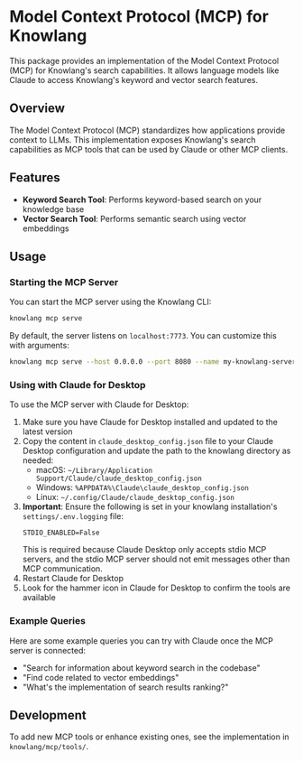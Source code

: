 # Model Context Protocol (MCP) for Knowlang

This package provides an implementation of the Model Context Protocol (MCP) for Knowlang's search capabilities. It allows language models like Claude to access Knowlang's keyword and vector search features.

## Overview

The Model Context Protocol (MCP) standardizes how applications provide context to LLMs. This implementation exposes Knowlang's search capabilities as MCP tools that can be used by Claude or other MCP clients.

## Features

- **Keyword Search Tool**: Performs keyword-based search on your knowledge base
- **Vector Search Tool**: Performs semantic search using vector embeddings


## Usage

### Starting the MCP Server

You can start the MCP server using the Knowlang CLI:

```bash
knowlang mcp serve
```

By default, the server listens on `localhost:7773`. You can customize this with arguments:

```bash
knowlang mcp serve --host 0.0.0.0 --port 8080 --name my-knowlang-server
```

### Using with Claude for Desktop

To use the MCP server with Claude for Desktop:

1. Make sure you have Claude for Desktop installed and updated to the latest version
2. Copy the content in `claude_desktop_config.json` file to your Claude Desktop configuration and update the path to the knowlang directory as needed:
   - macOS: `~/Library/Application Support/Claude/claude_desktop_config.json`
   - Windows: `%APPDATA%\Claude\claude_desktop_config.json`
   - Linux: `~/.config/Claude/claude_desktop_config.json`
3. **Important**: Ensure the following is set in your knowlang installation's `settings/.env.logging` file:
   ```
   STDIO_ENABLED=False
   ```
   This is required because Claude Desktop only accepts stdio MCP servers, and the stdio MCP server should not emit messages other than MCP communication.
4. Restart Claude for Desktop
5. Look for the hammer icon in Claude for Desktop to confirm the tools are available

### Example Queries

Here are some example queries you can try with Claude once the MCP server is connected:

- "Search for information about keyword search in the codebase"
- "Find code related to vector embeddings"
- "What's the implementation of search results ranking?"

## Development

To add new MCP tools or enhance existing ones, see the implementation in `knowlang/mcp/tools/`.
